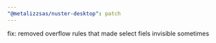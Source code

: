 ```yaml
---
"@metalizzsas/nuster-desktop": patch
---
```


fix: removed overflow rules that made select fiels invisible sometimes
